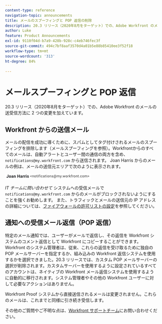 ```yaml
---
content-type: reference
navigation-topic: announcements
title: メールのスプーフィングと POP 返信の削除
description: 20.3 リリース（2020年8月をターゲット）での、Adobe Workfront のメールの送受信方法に 2 つの変更を加えています。
author: Luke
feature: Product Announcements
exl-id: 9110f04d-b7a9-428b-928c-c4eb746fec3f
source-git-commit: 494c7bf8aaf3570d4a01b5e88b85410ee3f52f18
workflow-type: tm+mt
source-wordcount: '313'
ht-degree: 84%

---
```


# メールスプーフィングと POP 返信

20.3 リリース（2020年8月をターゲット）での、Adobe Workfront のメールの送受信方法に 2 つの変更を加えています。

## Workfront からの送信メール

メールの配信を成功に導くために、スパムとしてタグ付けされるメールのスプーフィングを排除します（メールスプーフィングを参照）。Workfrontからのすべてのメールは、自動アラートとユーザー間の通信の両方を含め、`notifications@my.workfront.com` から送信されます。 Joan Harris からのメールの例は、メールの送信元エリアで次のように表示されます。

![ メールの例 ](assets/noreply.png)

*IT チームに問い合わせて* システムへの受信メールで `notifications@my.workfront.com` からのメールがブロックされないようにすることを強くお勧めします。 また、トラフィックとメールの送信元の IP アドレスの詳細については、[ファイアウォールの許可リストの設定](../../../administration-and-setup/get-started-wf-administration/configure-your-firewall.md)を参照してください。

## 通知への受信メール返信（POP 返信）

特定のメール通知では、ユーザーがメールで返信し、その返信を Workfront システムのコメント返信として Workfront にコピーすることができます。Workfront のシステム管理者は、従来、これらの返信を受け取るために独自の POP メールサーバーを指定するか、組み込みの Workfront 返信システムを使用するかを選択できました。20.3 リリースでは、カスタム POP メールサーバーの選択が削除されます。カスタムサーバーを使用するように設定されているすべてのアカウントは、ネイティブの Workfront メール返信システムを使用するように自動的に移行されます。システム管理者やその他の Workfront ユーザーに対して必要なアクションはありません。

Workfront Proof システムから直接送信されるメールは変更されません。これらのメールは、これまでと同様に引き続き受信します。

その他のご質問やご不明な点は、[Workfront サポートチーム](https://one.workfront.com/s/support?language=ja_JP)にお問い合わせください。
